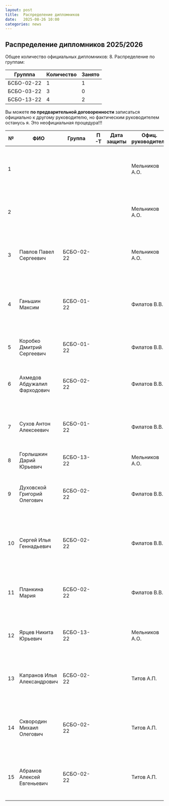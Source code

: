 ```yaml
---
layout: post
title:  Распределение дипломников
date:   2025-08-26 10:00
categories: news
---
```

## Распределение дипломников 2025/2026

Общее количество официальных дипломников: 8.
Распределение по группам:

| Групппа    | Количество |Занято |
| -----------|------------|-------|
| БСБО-02-22 | 1          |   1   |
| БСБО-03-22 | 3          |   0   |
| БСБО-13-22 | 4          |   2   |

Вы можете __по предварительной договоренности__ записаться официально к другому руководителю, но фактическим руководителем останусь я. Это неофициальная процедура!!!

| №    | ФИО                                   | Группа        | П-Т    |Дата защиты| Офиц. руководитель        | Тема                                                                                       | Характеристика предм. обл. |
| -----| ------------------------------------- | ------------- | ------ | --------- | ------------------------- | -------------------------------------------------------------------------------------------|---|
| 1    |                                       |               |        |           | Мельников А.О.            | Разработка программно-математических средств для оптимизации параметров ЭМГ интерфейса.    |   |
| 2    |                                       |               |        |           | Мельников А.О.            | Разработка иммерсивного трехмерного интерфейса на основе анализа сигналов ЭМГ.        |https://threejs.org/ либо аналог, демо |
| 3    |Павлов Павел Сергеевич                 |БСБО-02-22     |        |           | Мельников А.О.            | Разработка инструментальных средств автоматизированного преобразования документов в аудиокниги|   |
| 4    |Ганьшин Максим                         |БСБО-01-22     |        |           | Филатов В.В.              | Разработка программно-математических средств для обнаружения синтезированных (либо синтетических) фрагментов в звуке|   |
| 5    |Коробко Дмитрий Сергеевич              |БСБО-01-22     |        |           | Филатов В.В.              | Разработка программных средств  для аутентификации пользователя по речи|   |
| 6    |Ахмедов Абдужалил Фарходович           |БСБО-02-22     |        |           | Филатов В.В.              |  Разработка программного обеспечения для автоматизированного анализа аудиозаписи совещаний|   |
| 7    |Сухов Антон Алексеевич                 |БСБО-01-22     |        |           | Филатов В.В.              |  Разработка математической модели и процедуры параметрической идентификации для формирования звуковых эффектов|   |
| 8    | Горлышкин Дарий Юрьевич               |БСБО-13-22     |        |           | Мельников А.О.            |                                                     |   |
| 9    | Духовской Григорий Олегович           |БСБО-02-22     |        |           | Филатов В.В.              | Разработка серверной части интерактивной системы личной эффективности и формирования самодисциплины  |   |
| 10   | Сергей Илья Геннадьевич               |БСБО-02-22     |        |           | Филатов В.В.              | Создание веб-приложения для формирования и контроля персональных целей на основе характеристик пользователя  |   |
| 11   | Планкина Мария                        |БСБО-02-22     |        |           | Филатов В.В.              | Разработка программно-математических средств для обработки спутниковых данных радиометрии  |   |
| 12   | Ярцев Никита Юрьевич                  |БСБО-13-22     |        |           | Мельников А.О.            | Разработка профессионального аудио-интерфейса с аппаратной обработкой звуковых эффектов  |   |
| 13   | Капранов Илья Александрович           |БСБО-02-22     |        |           | Титов А.П.                | Разработка интеллектуальной системы тестирования и оценки знаний по техническим специальностям  |   |
| 14   | Сквородин Михаил Олегович             |БСБО-02-22     |        |           | Титов А.П.                | Разработка программно-математических средств для идентификации пользователя по сигналу электромиографии  |   |
| 15   | Абрамов Алексей Евгеньевич            |БСБО-02-22     |        |           | Титов А.П.                | Разработка программно-математических средств для идентификации пользователя на основе жестов  |    |







